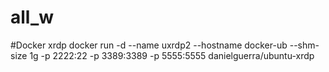 # all_w
#Docker xrdp
      docker run -d --name uxrdp2 --hostname docker-ub --shm-size 1g -p 2222:22 -p 3389:3389 -p 5555:5555 danielguerra/ubuntu-xrdp
